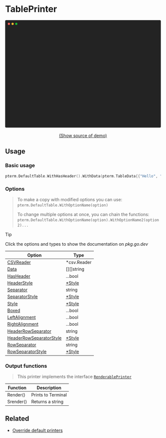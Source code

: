 # TablePrinter

<!-- 
Replace all of the following strings with the current printer.
     table Table TablePrinter DefaultTable
-->

![TablePrinter Example](https://raw.githubusercontent.com/pterm/pterm/master/_examples/table/animation.svg)

<p align="center"><a href="https://github.com/pterm/pterm/blob/master/_examples/table/main.go" target="_blank">(Show source of demo)</a></p>


## Usage

### Basic usage

```go
pterm.DefaultTable.WithHasHeader().WithData(pterm.TableData{{"Hello", "World"}}).Render()
```

### Options

> To make a copy with modified options you can use:
> `pterm.DefaultTable.WithOptionName(option)`
>
> To change multiple options at once, you can chain the functions:
> `pterm.DefaultTable.WithOptionName(option).WithOptionName2(option2)...`

> [!TIP]
> Click the options and types to show the documentation on _pkg.go.dev_

|Option|Type|
|------|----|
|[CSVReader](https://pkg.go.dev/github.com/pterm/pterm#TablePrinter.WithCSVReader)|*csv.Reader|
|[Data](https://pkg.go.dev/github.com/pterm/pterm#TablePrinter.WithData)|[][]string|
|[HasHeader](https://pkg.go.dev/github.com/pterm/pterm#TablePrinter.WithHasHeader)|...bool|
|[HeaderStyle](https://pkg.go.dev/github.com/pterm/pterm#TablePrinter.WithHeaderStyle)|[*Style](https://pkg.go.dev/github.com/pterm/pterm#Style)|
|[Separator](https://pkg.go.dev/github.com/pterm/pterm#TablePrinter.WithSeparator)|string|
|[SeparatorStyle](https://pkg.go.dev/github.com/pterm/pterm#TablePrinter.WithSeparatorStyle)|[*Style](https://pkg.go.dev/github.com/pterm/pterm#Style)|
|[Style](https://pkg.go.dev/github.com/pterm/pterm#TablePrinter.WithStyle)|[*Style](https://pkg.go.dev/github.com/pterm/pterm#Style)|
|[Boxed](https://pkg.go.dev/github.com/pterm/pterm#TablePrinter.WithBoxed)|...bool|
|[LeftAlignment](https://pkg.go.dev/github.com/pterm/pterm#TablePrinter.WithLeftAlignment)|...bool|
|[RightAlignment](https://pkg.go.dev/github.com/pterm/pterm#TablePrinter.WithRightAlignment)|...bool|
|[HeaderRowSeparator](https://pkg.go.dev/github.com/pterm/pterm#TablePrinter.WithHeaderRowSeparator)|string|
|[HeaderRowSeparatorStyle](https://pkg.go.dev/github.com/pterm/pterm#TablePrinter.WithHeaderRowSeparatorStyle)|[*Style](https://pkg.go.dev/github.com/pterm/pterm#Style)|
|[RowSeparator](https://pkg.go.dev/github.com/pterm/pterm#TablePrinter.WithRowSeparator)|string|
|[RowSeparatorStyle](https://pkg.go.dev/github.com/pterm/pterm#TablePrinter.WithRowSeparatorStyle)|[*Style](https://pkg.go.dev/github.com/pterm/pterm#Style)|

### Output functions

> This printer implements the interface [`RenderablePrinter`](https://github.com/pterm/pterm/blob/master/interface_renderable_printer.go)

|Function|Description|
|------|---------|
|Render()|Prints to Terminal|
|Srender()|Returns a string|

## Related
- [Override default printers](docs/customizing/override-default-printer.md)